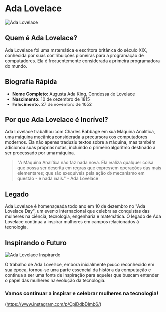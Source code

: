 # Ada Lovelace

![Ada Lovelace](https://encrypted-tbn0.gstatic.com/images?q=tbn:ANd9GcScKO_065L8rZMOfwPfT28E2p2FuQxX7u9gECw4YOfw-iiSgZrRgc6_oD9O1MRfBfZfY5w&usqp=CAU)

## Quem é Ada Lovelace?

Ada Lovelace foi uma matemática e escritora britânica do século XIX, conhecida por suas contribuições pioneiras para a programação de computadores. Ela é frequentemente considerada a primeira programadora do mundo.

## Biografia Rápida

- **Nome Completo:** Augusta Ada King, Condessa de Lovelace
- **Nascimento:** 10 de dezembro de 1815
- **Falecimento:** 27 de novembro de 1852

## Por que Ada Lovelace é Incrível?

Ada Lovelace trabalhou com Charles Babbage em sua Máquina Analítica, uma máquina mecânica considerada a precursora dos computadores modernos. Ela não apenas traduziu textos sobre a máquina, mas também adicionou suas próprias notas, incluindo o primeiro algoritmo destinado a ser processado por uma máquina.

> "A Máquina Analítica não faz nada nova. Ela realiza qualquer coisa que possa ser descrita em regras que expressem operações das mais elementares; que são exequíveis pela ação do mecanismo em questão - e nada mais." - Ada Lovelace

## Legado

Ada Lovelace é homenageada todo ano em 10 de dezembro no "Ada Lovelace Day", um evento internacional que celebra as conquistas das mulheres na ciência, tecnologia, engenharia e matemática. O legado de Ada Lovelace continua a inspirar mulheres em campos relacionados à tecnologia.

## Inspirando o Futuro 

![Ada Lovelace Inspirando](https://media.giphy.com/media/v1.Y2lkPTc5MGI3NjExczRubmRma2x0YWhpemo0cWNjMDZzdWhqaGp2bThpMHl2NHltZG1kYSZlcD12MV9pbnRlcm5hbF9naWZfYnlfaWQmY3Q9Zw/uBdrbmG9FpQwJpp4m8/giphy.gif)

O trabalho de Ada Lovelace, embora inicialmente pouco reconhecido em sua época, tornou-se uma parte essencial da história da computação e continua a ser uma fonte de inspiração para aqueles que buscam entender o papel das mulheres na evolução da tecnologia.

### Vamos continuar a inspirar e celebrar mulheres na tecnologia!

(https://www.instagram.com/p/CpiDdbDImb6/) 
